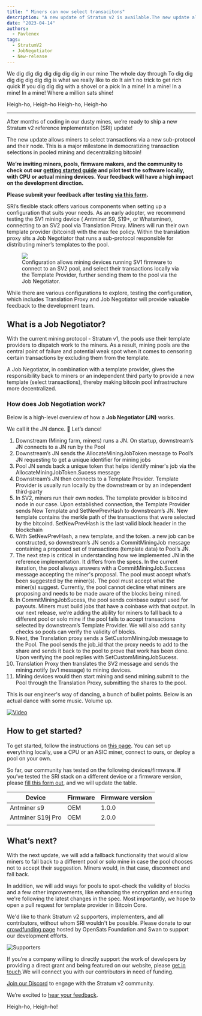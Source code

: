 ```yaml
---
title: " Miners can now select transacitons"
description: "A new update of Stratum v2 is available.The new update allows miners to select transactions via a new sub-protocol and their node. We’re inviting miners, pools, firmware makers, and the community to check out our getting started guide and pilot test the software!"
date: "2023-04-14"
authors:
  - Pavlenex
tags:
  - StratumV2
  - JobNegotiator
  - New-release
---
```


We dig dig dig dig dig dig dig in our mine 
The whole day through
To dig dig dig dig dig dig dig is what we really like to do
It ain't no trick to get rich quick
If you dig dig dig with a shovel or a pick
In a mine! In a mine! In a mine! In a mine!
Where a million sats shine!

Heigh-ho, Heigh-ho
Heigh-ho, Heigh-ho

---

After months of coding in our dusty mines, we’re ready to ship a new Stratum v2 reference implementation (SRI) update! 

The new update allows miners to select transactions via a new sub-protocol and their node. This is a major milestone in democratizing transaction selections in pooled mining and decentralizing bitcoin!

**We’re inviting miners, pools, firmware makers, and the community to check out our [getting started guide](https://stratumprotocol.org/getting-started/) and pilot test the software locally, with CPU or actual mining devices. Your feedback will have a high impact on the development direction.**

**Please submit your feedback after testing [via this form](https://docs.google.com/forms/d/1is27h37PtsXtXC9zSbweNfxcyEtHzATjdJphIy8hArw/).**


SRI’s flexible stack offers various components when setting up a configuration that suits your needs. As an early adopter, we recommend testing the SV1 mining device ( Antminer S9, S19+, or Whatsminer), connecting to an SV2 pool via Translation Proxy. Miners will run their own template provider (bitcoind) with the max fee policy. Within the translation proxy sits a Job Negotiator that runs a sub-protocol responsible for distributing miner’s templates to the pool. 


<figure>
  <img src='../../guides/contribute/images/typora-tela1.png'>
  <figcaption>Configuration allows mining devices running SV1 firmware to connect to an SV2 pool, and select their transactions locally via the Template Provider, further sending them to the pool via the Job Negotiator.</figcaption>
</figure>

While there are various configurations to explore, testing the configuration, which includes Translation Proxy and Job Negotiator will provide valuable feedback to the development team.

## What is a Job Negotiator?

With the current mining protocol - Stratum v1, the pools use their template providers to dispatch work to the miners. As a result, mining pools are the central point of failure and potential weak spot when it comes to censoring certain transactions by excluding them from the template.

A Job Negotiator, in combination with a template provider, gives the responsibility back to miners or an independent third party to provide a new template (select transactions), thereby making bitcoin pool infrastructure more decentralized.

### How does Job Negotiation work?

Below is a high-level overview of how a **Job Negotiator (JN)** works. 

We call it the JN dance.  💃 Let’s dance!

1. Downstream (Mining farm, miners) runs a JN. On startup, downstream’s JN connects to a JN run by the Pool
2. Downstream’s JN sends the AllocateMiningJobToken message to Pool’s JN requesting to get a unique identifier for mining jobs
3. Pool JN sends back a unique token that helps identify miner's job via the AllocateMiningJobToken.Sucess message
4. Downstream’s JN then connects to a Template Provider. Template Provider is usually run locally by the downstream or by an independent third-party
5. In SV2, miners run their own nodes. The template provider is bitcoind node in our case.  Upon established connection, the Template Provider sends New Template and SetNewPrevHash to downstream’s JN. New template contains the merkle path of the transactions that were selected by the bitcoind. SetNewPrevHash is the last valid block header in the blockchain
6. With SetNewPrevHash, a new template, and the token. a new job can be constructed, so downstream’s JN sends a CommitMiningJob message containing a proposed set of transactions (template data) to Pool’s JN.
7. The next step is critical in understanding how we implemented JN in the reference implementation. It differs from the specs. In the current iteration, the pool always answers with a CommitMiningJob.Success message accepting the miner's proposal. The pool must accept what’s been suggested by the miner(s). The pool must accept what the miner(s) suggest. Currently, the pool cannot decline what miners are proposing and needs to be made aware of the blocks being mined. 
8. In CommitMiningJobSucess, the pool sends coinbase output used for payouts. Miners must build jobs that have a coinbase with that output. 
In our next release, we’re adding the ability for miners to fall back to a different pool or solo mine if the pool fails to accept transactions selected by downstream’s Template Provider. We will also add sanity checks so pools can verify the validity of blocks.
9. Next, the Translation proxy sends a SetCustomMiningJob message to the Pool. The pool sends the job_id that the proxy needs to add to the share and sends it back to the pool to prove that work has been done. Upon verifying the pool replies with SetCustomMiningJobSucess.
10. Translation Proxy then translates the SV2 message and sends the mining.notify (sv1 message) to mining devices.
11. Mining devices would then start mining and send mining.submit to the Pool through the Translation Proxy, submitting the shares to the pool.

This is our engineer's way of dancing, a bunch of bullet points. Below is an actual dance with some music. Volume up.

[![ Video](https://img.youtube.com/vi/qM6FM9nDvlE/mqdefault.jpg)](https://www.youtube.com/watch?v=qM6FM9nDvlE "Test Video")

## How to get started?

To get started, follow the instructions on [this page](https://stratumprotocol.org/getting-started/). You can set up everything locally, use a CPU or an ASIC miner, connect to ours, or deploy a pool on your own.

So far, our community has tested on the following devices/firmware. If you’ve tested the SRI stack on a different device or a firmware version, please [fill this form out](https://docs.google.com/forms/d/1is27h37PtsXtXC9zSbweNfxcyEtHzATjdJphIy8hArw/), and we will update the table.

| Device            | Firmware | Firmware version |
| ----------------- | -------- | ---------------- |
| Antminer s9       | OEM      | 1.0.0            |
| Antminer S19j Pro | OEM      | 2.0.0            |
|                   |          |                  |

## What’s next?

With the next update, we will add a fallback functionality that would allow miners to fall back to a different pool or solo mine in case the pool chooses not to accept their suggestion. Miners would, in that case, disconnect and fall back. 

In addition, we will add ways for pools to spot-check the validity of blocks and a few other improvements, like enhancing the encryption and ensuring we're following the latest changes in the spec. Most importantly, we hope to open a pull request for template provider in Bitcoin Core.

We'd like to thank Stratum v2 supporters, implementers, and all contributors, without whom SRI wouldn't be possible. Please donate to our [crowdfunding page](https://opensats.org/projects/stratumv2) hosted by OpenSats Foundation and Swan to support our development efforts. 

![Supporters](Dragster.jpg)

If you’re a company willing to directly support the work of developers by providing a direct grant and being featured on our website, please [get in touch](mailto:stratumv2@gmail.com).We will connect you with our contributors in need of funding.

[Join our Discord](https://discord.gg/UHckbC7x58) to engage with the Stratum v2 community.

We’re excited to [hear your feedback](https://docs.google.com/forms/d/1is27h37PtsXtXC9zSbweNfxcyEtHzATjdJphIy8hArw/prefill).

Heigh-ho, Heigh-ho!

